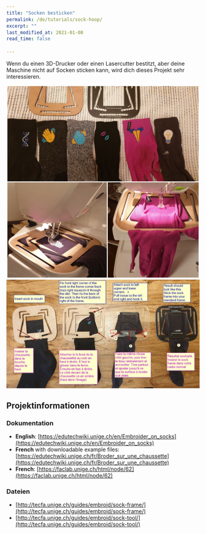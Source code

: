 ```yaml
---
title: "Socken besticken"
permalink: /de/tutorials/sock-hoop/
excerpt: ""
last_modified_at: 2021-01-08
read_time: false

---
```

Wenn du einen 3D-Drucker oder einen Lasercutter bestitzt, aber deine Maschine nicht auf Socken sticken kann, wird dich dieses Projekt sehr interessieren.

![Sock Hoop in Action](/assets/images/tutorials/sock-hoop/sock-hoop-in-action.jpg)
![Sock Hoop Annotated](/assets/images/tutorials/sock-hoop/sock-hoop-annotated.jpg)

## Projektinformationen

### Dokumentation
* **English**: [https://edutechwiki.unige.ch/en/Embroider_on_socks](https://edutechwiki.unige.ch/en/Embroider_on_socks)
* **French** with downloadable example files: [https://edutechwiki.unige.ch/fr/Broder_sur_une_chaussette](https://edutechwiki.unige.ch/fr/Broder_sur_une_chaussette)
* **French**: [https://faclab.unige.ch/html/node/62](https://faclab.unige.ch/html/node/62)

### Dateien
* [http://tecfa.unige.ch/guides/embroid/sock-frame/](http://tecfa.unige.ch/guides/embroid/sock-frame/)
* [http://tecfa.unige.ch/guides/embroid/sock-tool/](http://tecfa.unige.ch/guides/embroid/sock-tool/)

